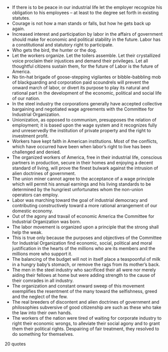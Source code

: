  - If there is to be peace in our industrial life let the employer recognize his obligation to his employees – at least to the degree set forth in existing statutes.
 - Courage is not how a man stands or falls, but how he gets back up again.
 - Increased interest and participation by labor in the affairs of government should make for economic and political stability in the future. Labor has a constitutional and statutory right to participate.
 - Who gets the bird, the hunter or the dog.
 - Let the workers organize. Let the toilers assemble. Let their crystallized voice proclaim their injustices and demand their privileges. Let all thoughtful citizens sustain them, for the future of Labor is the future of America.
 - No tin-hat brigade of goose-stepping vigilantes or bibble-babbling mob of blackguarding and corporation paid scoundrels will prevent the onward march of labor, or divert its purpose to play its natural and rational part in the development of the economic, political and social life of our nation.
 - In the steel industry the corporations generally have accepted collective bargaining and negotiated wage agreements with the Committee for Industrial Organization.
 - Unionization, as opposed to communism, presupposes the relation of employment; it is based upon the wage system and it recognizes fully and unreservedly the institution of private property and the right to investment profit.
 - Workers have kept faith in American institutions. Most of the conflicts, which have occurred have been when labor’s right to live has been challenged and denied.
 - The organized workers of America, free in their industrial life, conscious partners in production, secure in their homes and enjoying a decent standard of living, will prove the finest bulwark against the intrusion of alien doctrines of government.
 - The union miner cannot agree to the acceptance of a wage principle which will permit his annual earnings and his living standards to be determined by the hungriest unfortunates whom the non-union operators can employ.
 - Labor was marching toward the goal of industrial democracy and contributing constructively toward a more rational arrangement of our domestic economy.
 - Out of the agony and travail of economic America the Committee for Industrial Organization was born.
 - The labor movement is organized upon a principle that the strong shall help the weak.
 - This is true only because the purposes and objectives of the Committee for Industrial Organization find economic, social, political and moral justification in the hearts of the millions who are its members and the millions more who support it.
 - The balancing of the budget will not in itself place a teaspoonful of milk in a hungry baby’s stomach, or remove the rags from its mother’s back.
 - The men in the steel industry who sacrificed their all were nor merely aiding their fellows at home but were adding strength to the cause of their comrades in all industry.
 - The organization and constant onward sweep of this movement exemplifies the resentment of the many toward the selfishness, greed and the neglect of the few.
 - The real breeders of discontent and alien doctrines of government and philosophies subversive of good citizenship are such as these who take the law into their own hands.
 - The workers of the nation were tired of waiting for corporate industry to right their economic wrongs, to alleviate their social agony and to grant them their political rights. Despairing of fair treatment, they resolved to do something for themselves.

20 quotes